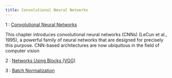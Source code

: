 ```yaml
---
title: Convolutional Neural Networks
---
```


1
: [Convolutional Neural Networks](https://d2l.ai/chapter_convolutional-neural-networks/index.html)

This chapter introduces convolutional neural networks (CNNs) (LeCun et al., 1995), a powerful family of neural networks that are designed for precisely this purpose. CNN-based architectures are now ubiquitous in the field of computer vision

2
: [Networks Using Blocks (VGG)](https://d2l.ai/chapter_convolutional-modern/vgg.html)

3
: [Batch Normalization](https://d2l.ai/chapter_convolutional-modern/batch-norm.html)